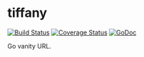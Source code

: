 # tiffany

[![Build Status](https://api.cirrus-ci.com/github/subosito/tiffany.svg)](https://cirrus-ci.com/github/subosito/tiffany)
[![Coverage Status](https://badgen.net/codecov/c/github/subosito/tiffany)](https://codecov.io/gh/subosito/tiffany)
[![GoDoc](https://godoc.org/github.com/subosito/tiffany?status.svg)](https://godoc.org/github.com/subosito/tiffany)

Go vanity URL.

